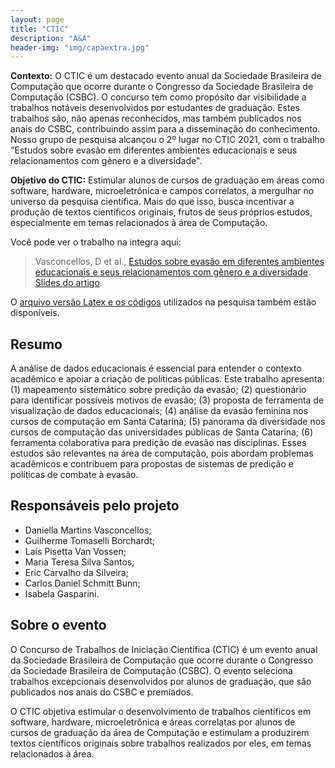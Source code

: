 ```yaml
---
layout: page
title: "CTIC"
description: "A&A"
header-img: "img/capaextra.jpg"
---
```


**Contexto:** O CTIC é um destacado evento anual da Sociedade Brasileira de Computação que ocorre durante o Congresso da Sociedade Brasileira de Computação (CSBC). O concurso tem como propósito dar visibilidade a trabalhos notáveis desenvolvidos por estudantes de graduação. Estes trabalhos são, não apenas reconhecidos, mas também publicados nos anais do CSBC, contribuindo assim para a disseminação do conhecimento. Nosso grupo de pesquisa alcançou o 2º lugar no CTIC 2021, com o trabalho "Estudos sobre evasão em diferentes ambientes educacionais e seus relacionamentos com gênero e a diversidade".

**Objetivo do CTIC:** Estimular alunos de cursos de graduação em áreas como software, hardware, microeletrônica e campos correlatos, a mergulhar no universo da pesquisa científica. Mais do que isso, busca incentivar a produção de textos científicos originais, frutos de seus próprios estudos, especialmente em temas relacionados à área de Computação.


Você pode ver o trabalho na integra aqui:

> Vasconcellos, D et al., [Estudos sobre evasão em diferentes ambientes educacionais e seus relacionamentos com gênero e a diversidade](book-sources/CTIC_2023___A_A).
> [Slides do artigo](slides/CTIC.pdf).

O [arquivo versão Latex e os códigos](https://github.com/Artigos-e-Amigos/CTIC2023) utilizados na pesquisa também estão disponíveis.


Resumo
----------------

A análise de dados educacionais é essencial para entender o contexto acadêmico e apoiar a criação de políticas públicas. Este trabalho apresenta: (1) mapeamento sistemático sobre predição da evasão; (2) questionário para identificar possíveis motivos de evasão; (3) proposta de ferramenta de visualização de dados educacionais; (4) análise da evasão feminina nos cursos de computação em Santa Catarina; (5) panorama da diversidade nos cursos de computação das universidades públicas de Santa Catarina; (6) ferramenta colaborativa para predição de evasão nas disciplinas. Esses estudos são relevantes na área de computação, pois abordam problemas acadêmicos e contribuem para propostas de sistemas de predição e políticas de combate à evasão.

Responsáveis pelo projeto
----------------

- Daniella Martins Vasconcellos;
- Guilherme Tomaselli Borchardt;
- Laís Pisetta Van Vossen;
- Maria Teresa Silva Santos;
- Eric Carvalho da Silveira;
- Carlos Daniel Schmitt Bunn;
- Isabela Gasparini.

Sobre o evento
----------------

O Concurso de Trabalhos de Iniciação Científica (CTIC) é um evento anual da Sociedade Brasileira de Computação que ocorre durante o Congresso da Sociedade Brasileira de Computação (CSBC). O evento seleciona trabalhos excepcionais desenvolvidos por alunos de graduação, que são publicados nos anais do CSBC e premiados.

O CTIC objetiva estimular o desenvolvimento de trabalhos científicos em software, hardware, microeletrônica e áreas correlatas por alunos de cursos de graduação da área de Computação e estimulam a produzirem textos científicos originais sobre trabalhos realizados por eles, em temas relacionados à área.